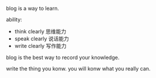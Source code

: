 
blog is a way to learn.

ability:  
- think clearly  思维能力
- speak clearly  说话能力
- write clearly  写作能力

blog is the best way to record your knowledge.

write the thing you konw. you will konw what you really can.



